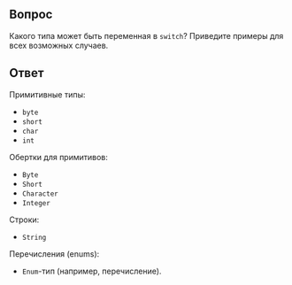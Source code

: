 ## Вопрос
Какого типа может быть переменная в `switch`? Приведите примеры для всех возможных случаев.
## Ответ

Примитивные типы:
- `byte`
- `short`
- `char`
- `int`

Обертки для примитивов:
- `Byte`
- `Short`
- `Character`
- `Integer`

Строки:
- `String`

Перечисления (enums):
- `Enum`-тип (например, перечисление).
